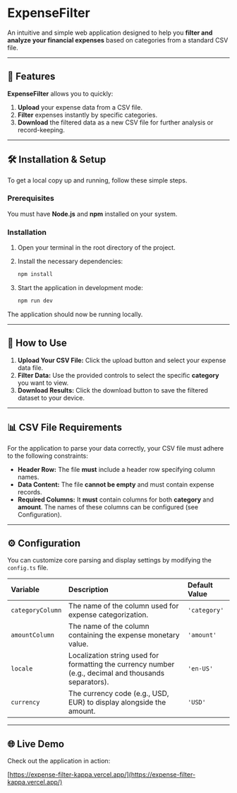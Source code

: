 # ExpenseFilter

An intuitive and simple web application designed to help you **filter and analyze your financial expenses** based on categories from a standard CSV file.

---

## 🚀 Features

**ExpenseFilter** allows you to quickly:

1.  **Upload** your expense data from a CSV file.
2.  **Filter** expenses instantly by specific categories.
3.  **Download** the filtered data as a new CSV file for further analysis or record-keeping.

---

## 🛠 Installation & Setup

To get a local copy up and running, follow these simple steps.

### Prerequisites

You must have **Node.js** and **npm** installed on your system.

### Installation

1.  Open your terminal in the root directory of the project.
2.  Install the necessary dependencies:

    ```bash
    npm install
    ```

3.  Start the application in development mode:

    ```bash
    npm run dev
    ```

The application should now be running locally.

---

## 📝 How to Use

1.  **Upload Your CSV File:** Click the upload button and select your expense data file.
2.  **Filter Data:** Use the provided controls to select the specific **category** you want to view.
3.  **Download Results:** Click the download button to save the filtered dataset to your device.

---

## 📊 CSV File Requirements

For the application to parse your data correctly, your CSV file must adhere to the following constraints:

- **Header Row:** The file **must** include a header row specifying column names.
- **Data Content:** The file **cannot be empty** and must contain expense records.
- **Required Columns:** It **must** contain columns for both **category** and **amount**. The names of these columns can be configured (see Configuration).

---

## ⚙️ Configuration

You can customize core parsing and display settings by modifying the `config.ts` file.

| Variable         | Description                                                                                           | Default Value |
| :--------------- | :---------------------------------------------------------------------------------------------------- | :------------ |
| `categoryColumn` | The name of the column used for expense categorization.                                               | `'category'`  |
| `amountColumn`   | The name of the column containing the expense monetary value.                                         | `'amount'`    |
| `locale`         | Localization string used for formatting the currency number (e.g., decimal and thousands separators). | `'en-US'`     |
| `currency`       | The currency code (e.g., USD, EUR) to display alongside the amount.                                   | `'USD'`       |

---

## 🌐 Live Demo

Check out the application in action:

[https://expense-filter-kappa.vercel.app/](https://expense-filter-kappa.vercel.app/)
